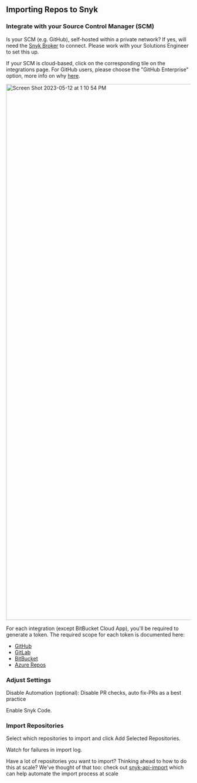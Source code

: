 ## Importing Repos to Snyk

### Integrate with your Source Control Manager (SCM)

Is your SCM (e.g. GitHub), self-hosted within a private network? If yes, will need the [Snyk Broker](https://docs.snyk.io/snyk-admin/snyk-broker) to connect. Please work with your Solutions Engineer to set this up.

If your SCM is cloud-based, click on the corresponding tile on the integrations page. For GitHub users, please choose the "GitHub Enterprise" option, more info on why [here](https://docs.snyk.io/integrations/git-repository-scm-integrations/introduction-to-git-repository-integrations/using-github-or-github-enterprise-integration).

<img width="1458" alt="Screen Shot 2023-05-12 at 1 10 54 PM" src="https://github.com/dylansnyk/poc-getting-started/assets/94395157/be626692-241c-479c-bdfb-9d34fd65e836">

For each integration (except BitBucket Cloud App), you'll be required to generate a token. The required scope for each token is documented here:
* [GitHub](https://docs.snyk.io/integrations/git-repository-scm-integrations/github-enterprise-integration#setting-up-a-github-enterprise-integration)
* [GitLab](https://docs.snyk.io/integrations/git-repository-scm-integrations/gitlab-integration#set-up-gitlab-integration)
* [BitBucket](https://docs.snyk.io/integrations/git-repository-scm-integrations/bitbucket-data-center-server-integration#setting-up-a-bitbucket-dc-server-integration)
* [Azure Repos](https://docs.snyk.io/integrations/git-repository-scm-integrations/azure-repositories-integration#setting-up-an-azure-repository-integration)

### Adjust Settings

Disable Automation (optional): Disable PR checks, auto fix-PRs as a best practice

Enable Snyk Code.

### Import Repositories 

Select which repositories to import and click Add Selected Repositories.

Watch for failures in import log.

Have a lot of repositories you want to import? Thinking ahead to how to do this at scale? We've thought of that too: check out [snyk-api-import](https://github.com/snyk-tech-services/snyk-api-import) which can help automate the import process at scale
